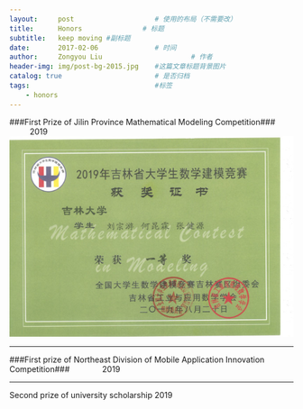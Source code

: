 ```yaml
---
layout:     post                    # 使用的布局（不需要改）
title:      Honors               # 标题 
subtitle:   keep moving #副标题
date:       2017-02-06              # 时间
author:     Zongyou Liu                      # 作者
header-img: img/post-bg-2015.jpg    #这篇文章标题背景图片
catalog: true                       # 是否归档
tags:                               #标签
    - honors
---
```

###First Prize of Jilin Province Mathematical Modeling Competition###     &emsp;  &emsp;   &emsp;           2019  
![model2](https://github.com/BuleSky233/BuleSky233.github.io/raw/master/img/model2.jpg)
***
###First prize of Northeast Division of Mobile Application Innovation Competition###  &emsp; &emsp; &emsp;   2019  

***
Second prize of university scholarship  2019  
